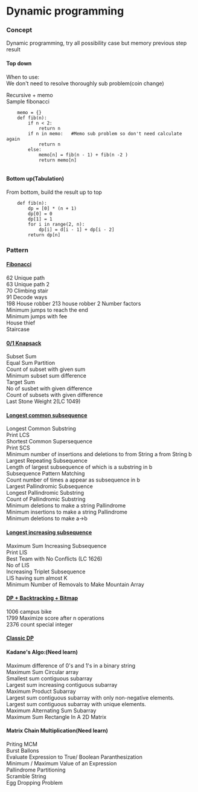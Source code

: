 # Dynamic programming
### Concept
Dynamic programming, try all possibility case but memory previous step result  
#### Top down
When to use:  
We don't need to resolve thoroughly sub problem(coin change)

Recursive + memo  
Sample fibonacci
```plaintext
    memo = {}
    def fib(n):
        if n < 2:
            return n
        if n in memo:   #Memo sub problem so don't need calculate again
            return n
        else:
            memo[n] = fib(n - 1) + fib(n -2 )
            return memo[n]
    
```
#### Bottom up(Tabulation)
From bottom, build the result up to top
```plaintext
    def fib(n):
        dp = [0] * (n + 1)
        dp[0] = 0
        dp[1] = 1
        for i in range(2, n):
            dp[i] = d[i - 1] + dp[i - 2]
        return dp[n]
```
### Pattern
#### [Fibonacci](fibonacci/dp-fibonacci.md)  
62 Unique path  
63 Unique path 2  
70 Climbing stair  
91 Decode ways  
198 House robber
213 house robber 2
Number factors  
Minimum jumps to reach the end  
Minimum jumps with fee  
House thief  
Staircase  
#### [0/1 Knapsack](01-knapsack/knap-sack.md)  
Subset Sum  
Equal Sum Partition  
Count of subset with given sum  
Minimum subset sum difference  
Target Sum  
No of susbet with given difference  
Count of subsets with given difference  
Last Stone Weight 2(LC 1049)  
#### [Longest common subsequence](longest-common-subsequence/longest-common-subsequence.md)  
Longest Common Substring  
Print LCS  
Shortest Common Supersequence  
Print SCS  
Minimum number of insertions and deletions to from String a from String b  
Largest Repeating Subsequence  
Length of largest subsequence of which is a substring in b  
Subsequence Pattern Matching  
Count number of times a appear as subsequence in b  
Largest Pallindromic Subsequence  
Longest Pallindromic Substring  
Count of Pallindromic Substring  
Minimum deletions to make a string Pallindrome  
Minimum insertions to make a string Pallindrome  
Minimum deletions to make a->b  

#### [Longest increasing subsequence](longest-increasing-subsequence/longest-increasing-subsequence.md)  
Maximum Sum Increasing Subsequence  
Print LIS  
Best Team with No Conflicts (LC 1626)  
No of LIS  
Increasing Triplet Subsequence  
LIS having sum almost K  
Minimum Number of Removals to Make Mountain Array

#### [DP + Backtracking + Bitmap](dp-backtracking/dp-backtracking.md)  
1006 campus bike  
1799 Maximize score after n operations  
2376 count special integer  
#### [Classic DP](classic/classic-dp.md)  

#### Kadane's Algo:(Need learn)

Maximum difference of 0's and 1's in a binary string  
Maximum Sum Circular array  
Smallest sum contiguous subarray  
Largest sum increasing contiguous subarray  
Maximum Product Subarray  
Largest sum contiguous subarray with only non-negative elements.  
Largest sum contiguous subarray with unique elements.  
Maximum Alternating Sum Subarray  
Maximum Sum Rectangle In A 2D Matrix  

#### Matrix Chain Multiplication(Need learn)
Priting MCM  
Burst Ballons  
Evaluate Expression to True/ Boolean Paranthesization  
Minimum / Maximum Value of an Expression  
Pallindrome Partitioning  
Scramble String  
Egg Dropping Problem  
